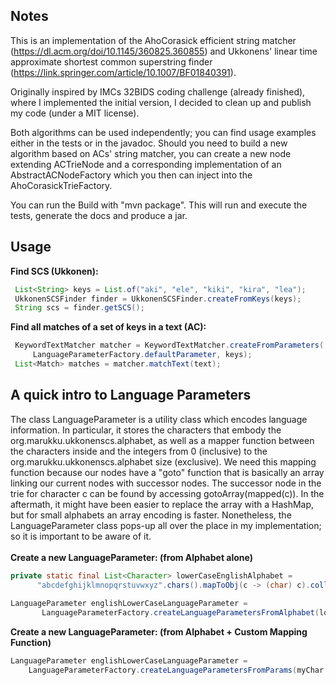 ## Notes

This is an implementation of the AhoCorasick efficient string matcher (https://dl.acm.org/doi/10.1145/360825.360855) and Ukkonens' linear time approximate shortest common superstring finder (https://link.springer.com/article/10.1007/BF01840391).

Originally inspired by IMCs 32BIDS coding challenge (already finished), where I implemented the initial version, I decided to clean up and publish my code (under a MIT license).

Both algorithms can be used independently; you can find usage examples either in the tests or in the javadoc. Should you need to build a new algorithm based on ACs' string matcher, you can create a new node extending ACTrieNode and a corresponding implementation of an AbstractACNodeFactory which you then can inject into the AhoCorasickTrieFactory.

You can run the Build with "mvn package". This will run and execute the tests, generate the docs and produce a jar.

## Usage

**Find SCS (Ukkonen):**
```java
 List<String> keys = List.of("aki", "ele", "kiki", "kira", "lea"); 
 UkkonenSCSFinder finder = UkkonenSCSFinder.createFromKeys(keys); 
 String scs = finder.getSCS(); 
 ```
**Find all matches of a set of keys in a text (AC):** 
```java
 KeywordTextMatcher matcher = KeywordTextMatcher.createFromParameters(
     LanguageParameterFactory.defaultParameter, keys); 
 List<Match> matches = matcher.matchText(text); 
 ```
 
## A quick intro to Language Parameters

The class LanguageParameter is a utility class which encodes language information. In particular, it stores the characters that embody the org.marukku.ukkonenscs.alphabet, as well as a mapper function between the characters inside and the integers from 0 (inclusive) to the org.marukku.ukkonenscs.alphabet size (exclusive). We need this mapping function because our nodes have a "goto" function that is basically an array linking our current nodes with successor nodes. The successor node in the trie for character c can be found by accessing gotoArray(mapped(c)). In the aftermath, it might have been easier to replace the array with a HashMap, but for small alphabets an array encoding is faster. Nonetheless, the LanguageParameter class pops-up all over the place in my implementation; so it is important to be aware of it.
<br><br>
**Create a new LanguageParameter: (from Alphabet alone)**
```java
private static final List<Character> lowerCaseEnglishAlphabet =
      "abcdefghijklmnopqrstuvwxyz".chars().mapToObj(c -> (char) c).collect(Collectors.toList());
      
LanguageParameter englishLowerCaseLanguageParameter =
       LanguageParameterFactory.createLanguageParametersFromAlphabet(lowerCaseEnglishAlphabet);
```

 **Create a new LanguageParameter: (from Alphabet + Custom Mapping Function)** 
```java
LanguageParameter englishLowerCaseLanguageParameter =
    LanguageParameterFactory.createLanguageParametersFromParams(myChar -> (int) (myChar - 'a'), lowerCaseEnglishAlphabet);
```
